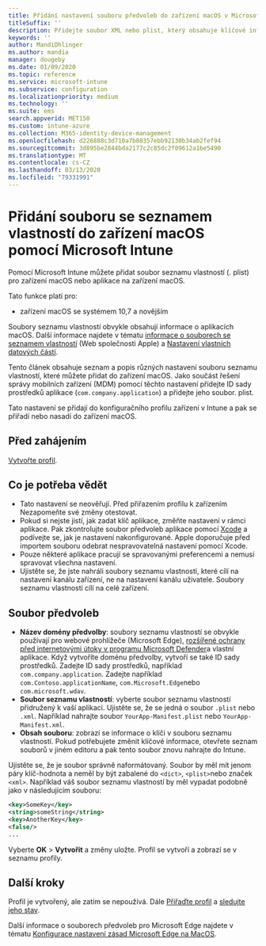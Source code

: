 ```yaml
---
title: Přidání nastavení souboru předvoleb do zařízení macOS v Microsoft Intune – Azure | Microsoft Docs
titleSuffix: ''
description: Přidejte soubor XML nebo plist, který obsahuje klíčové informace o vaší aplikaci. Pomocí konfiguračního profilu zařízení předvoleb můžete změnit klíčové informace v souboru seznamu vlastností a přiřadit je k zařízením macOS.
keywords: ''
author: MandiOhlinger
ms.author: mandia
manager: dougeby
ms.date: 01/09/2020
ms.topic: reference
ms.service: microsoft-intune
ms.subservice: configuration
ms.localizationpriority: medium
ms.technology: ''
ms.suite: ems
search.appverid: MET150
ms.custom: intune-azure
ms.collection: M365-identity-device-management
ms.openlocfilehash: d226888c3d710a7b80357ebb92130b34ab2fef94
ms.sourcegitcommit: 3d895be2844bda2177c2c85dc2f09612a1be5490
ms.translationtype: MT
ms.contentlocale: cs-CZ
ms.lasthandoff: 03/13/2020
ms.locfileid: "79331991"
---
```

# <a name="add-a-property-list-file-to-macos-devices-using-microsoft-intune"></a>Přidání souboru se seznamem vlastností do zařízení macOS pomocí Microsoft Intune

Pomocí Microsoft Intune můžete přidat soubor seznamu vlastností (. plist) pro zařízení macOS nebo aplikace na zařízení macOS.

Tato funkce platí pro:

- zařízení macOS se systémem 10,7 a novějším

Soubory seznamu vlastností obvykle obsahují informace o aplikacích macOS. Další informace najdete v tématu [informace o souborech se seznamem vlastností](https://developer.apple.com/library/archive/documentation/General/Reference/InfoPlistKeyReference/Articles/AboutInformationPropertyListFiles.html) (Web společnosti Apple) a [Nastavení vlastních datových částí](https://support.apple.com/guide/mdm/custom-mdm9abbdbe7/1/web/1).

Tento článek obsahuje seznam a popis různých nastavení souboru seznamu vlastností, které můžete přidat do zařízení macOS. Jako součást řešení správy mobilních zařízení (MDM) pomocí těchto nastavení přidejte ID sady prostředků aplikace (`com.company.application`) a přidejte jeho soubor. plist.

Tato nastavení se přidají do konfiguračního profilu zařízení v Intune a pak se přiřadí nebo nasadí do zařízení macOS.

## <a name="before-you-begin"></a>Před zahájením

[Vytvořte profil](device-profile-create.md).

## <a name="what-you-need-to-know"></a>Co je potřeba vědět

- Tato nastavení se neověřují. Před přiřazením profilu k zařízením Nezapomeňte své změny otestovat.
- Pokud si nejste jistí, jak zadat klíč aplikace, změňte nastavení v rámci aplikace. Pak zkontrolujte soubor předvoleb aplikace pomocí [Xcode](https://developer.apple.com/xcode/) a podívejte se, jak je nastavení nakonfigurované. Apple doporučuje před importem souboru odebrat nespravovatelná nastavení pomocí Xcode.
- Pouze některé aplikace pracují se spravovanými preferencemi a nemusí spravovat všechna nastavení.
- Ujistěte se, že jste nahráli soubory seznamu vlastností, které cílí na nastavení kanálu zařízení, ne na nastavení kanálu uživatele. Soubory seznamu vlastností cílí na celé zařízení.

## <a name="preference-file"></a>Soubor předvoleb

- **Název domény předvolby**: soubory seznamu vlastností se obvykle používají pro webové prohlížeče (Microsoft Edge), [rozšířené ochrany před internetovými útoky v programu Microsoft Defender](https://docs.microsoft.com/windows/security/threat-protection/microsoft-defender-atp/microsoft-defender-atp-mac)a vlastní aplikace. Když vytvoříte doménu předvolby, vytvoří se také ID sady prostředků. Zadejte ID sady prostředků, například `com.company.application`. Zadejte například `com.Contoso.applicationName`, `com.Microsoft.Edge`nebo `com.microsoft.wdav`.
- **Soubor seznamu vlastností**: vyberte soubor seznamu vlastností přidružený k vaší aplikaci. Ujistěte se, že se jedná o soubor `.plist` nebo `.xml`. Například nahrajte soubor `YourApp-Manifest.plist` nebo `YourApp-Manifest.xml`.
- **Obsah souboru**: zobrazí se informace o klíči v souboru seznamu vlastností. Pokud potřebujete změnit klíčové informace, otevřete seznam souborů v jiném editoru a pak tento soubor znovu nahrajte do Intune.

Ujistěte se, že je soubor správně naformátovaný. Soubor by měl mít jenom páry klíč-hodnota a neměl by být zabalené do `<dict>`, `<plist>`nebo značek `<xml>`. Například váš soubor seznamu vlastností by měl vypadat podobně jako v následujícím souboru:

```xml
<key>SomeKey</key>
<string>someString</string>
<key>AnotherKey</key>
<false/>
...
```

Vyberte **OK** > **Vytvořit** a změny uložte. Profil se vytvoří a zobrazí se v seznamu profily.

## <a name="next-steps"></a>Další kroky

Profil je vytvořený, ale zatím se nepoužívá. Dále [Přiřaďte profil](device-profile-assign.md) a [sledujte jeho stav](device-profile-monitor.md).

Další informace o souborech předvoleb pro Microsoft Edge najdete v tématu [Konfigurace nastavení zásad Microsoft Edge na MacOS](https://docs.microsoft.com/deployedge/configure-microsoft-edge-on-mac).
